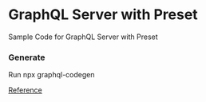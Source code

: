 # GraphQL Server with Preset

Sample Code for GraphQL Server with Preset

### Generate

Run npx graphql-codegen

[Reference](https://the-guild.dev/graphql/codegen/docs/guides/graphql-server-apollo-yoga-with-server-preset)
